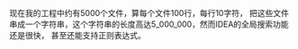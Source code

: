 现在我的工程中约有5000个文件，算每个文件100行，每行10字符，
把这些文件串成一个字符串，这个字符串的长度高达5_000_000，然而IDEA的全局搜索功能还是很快，
甚至还能支持正则表达式。
